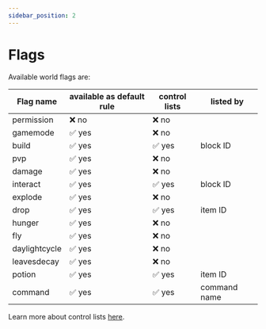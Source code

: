```yaml
---
sidebar_position: 2
---
```


# Flags

Available world flags are:

| Flag name     | available as default rule | control lists | listed by    |
| ------------- | ------------------------- | ------------- | ------------ |
| permission    | ❌ no                     | ❌ no         |              |
| gamemode      | ✅ yes                    | ❌ no         |              |
| build         | ✅ yes                    | ✅ yes        | block ID     |
| pvp           | ✅ yes                    | ❌ no         |              |
| damage        | ✅ yes                    | ❌ no         |              |
| interact      | ✅ yes                    | ✅ yes        | block ID     |
| explode       | ✅ yes                    | ❌ no         |              |
| drop          | ✅ yes                    | ✅ yes        | item ID      |
| hunger        | ✅ yes                    | ❌ no         |              |
| fly           | ✅ yes                    | ❌ no         |              |
| daylightcycle | ✅ yes                    | ❌ no         |              |
| leavesdecay   | ✅ yes                    | ❌ no         |              |
| potion        | ✅ yes                    | ✅ yes        | item ID      |
| command       | ✅ yes                    | ✅ yes        | command name |

Learn more about control lists [here](./commands/set#control-list-flags).
